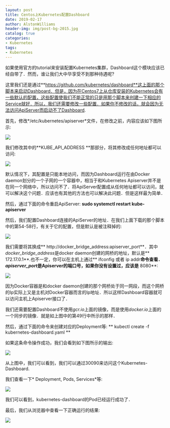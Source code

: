 ```yaml
---
layout: post
title: Centos上Kubernetes配置Dashboard
date: 2019-02-17
author: AlstonWilliams
header-img: img/post-bg-2015.jpg
catalog: true
categories:
- Kubernetes
tags:
- Kubernetes
---
```

如果使用官方的tutorial来安装配置Kubernetes集群，Dashboard这个模块应该已经自带了．然而，谁让我们大中华享受不到那种待遇呢?

这里我们还是通过**https://github.com/kubernetes/dashboard**这上面的那个脚本来启动Dashboard．但是，因为在Centos7上从仓库安装的Kubernetes会有一些默认的配置，这些配置使我们不能正常的只是用那个脚本来创建一下相应的Service就好．所以，我们还需要修改一些配置．如果你不修改的话，就会因为无法访问ApiServer而启动不了Dashboard.

首先，修改*/etc/kubernetes/apiserver*文件，在修改之前，内容应该如下图所示:


![](http://upload-images.jianshu.io/upload_images/4108852-9ea5ae227d453685.png?imageMogr2/auto-orient/strip%7CimageView2/2/w/1240)


我们修改其中的**KUBE_API_ADDRESS **那部分，将其修改成任何地址都可以访问:


![](http://upload-images.jianshu.io/upload_images/4108852-ffcc1f7bd2705c59.png?imageMogr2/auto-orient/strip%7CimageView2/2/w/1240)


默认情况下，其配置是只能本地访问，而因为Dashboard运行在由Docker daemon划分的一个子网的一个容器中，相当于和Kubernetes Apiserver并不是在同一个网络中，所以访问不了．将ApiServer配置成从任何地址都可以访问，就可以解决这个问题．应该也有其他的方法也可以解决此问题．但是这样最为简单．

然后，通过下面的命令重启ApiServer:
**sudo systemctl restart kube-apiserver**

然后，我们配置Dashboard连接的ApiServer的地址．在我们上面下载的那个脚本中的第54-58行，有关于它的配置，但是默认是被注释掉的:


![](http://upload-images.jianshu.io/upload_images/4108852-1f622a4335677a28.png?imageMogr2/auto-orient/strip%7CimageView2/2/w/1240)


我们需要将其换成** http://docker_bridge_address:apiserver_port**．其中*docker_bridge_address*是docker daemon创建的网桥的地址，默认是** 172.17.0.1**.也不一定，你可以在主机上通过** ifconfig 或者 ip addr**命令查看．*apiserver_port*是Apiserver的端口号，如果你没有设置过，应该是** 8080**:


![](http://upload-images.jianshu.io/upload_images/4108852-1c3bbe10d6d9ac74.png?imageMogr2/auto-orient/strip%7CimageView2/2/w/1240)


因为Docker容器是和docker daemon创建的那个网桥处于同一网段，而这个网桥的Ip实际上又是主机对Docker容器而言的Ip地址．所以这样Dashboard容器就可以访问主机上Apiserver接口了．

我们还需要配置Dashboard不使用*gcr.io*上面的镜像，而是使用*docker.io*上面的一个同步的镜像．就是如上图中的第49行中所示的那样．

然后，通过下面的命令来创建对应的Deployment等:
** kubectl create -f kubernetes-dashboard.yaml **

如果这条命令操作成功，我们会看到如下图所示的输出:

![](http://upload-images.jianshu.io/upload_images/4108852-b0f9e803e145be5d.png?imageMogr2/auto-orient/strip%7CimageView2/2/w/1240)


从上图中，我们可以看到，我们可以通过30090来访问这个Kubernetes-Dashboard.

我们查看一下* Deployment, Pods, Services*等:


![](http://upload-images.jianshu.io/upload_images/4108852-767b7d04e41573b0.png?imageMogr2/auto-orient/strip%7CimageView2/2/w/1240)


我们可以看到，kubernetes-dashboard的Pod已经运行成功了．

最后，我们从浏览器中查看一下正确运行的结果:


![](http://upload-images.jianshu.io/upload_images/4108852-7074d8a02e3aff8e.png?imageMogr2/auto-orient/strip%7CimageView2/2/w/1240)
